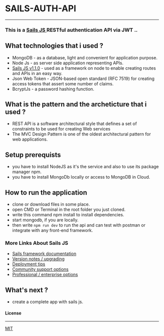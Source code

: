 # SAILS-AUTH-API
---
### This is a [ Sails JS ](https://sailsjs.com/images/hero_squid.png) RESTful authentication API via JWT .. 

## What technologies that i used ?
 - MongoDB - as a database, light and convenient for application purpose.
 - Node Js - as server side application representing APIs.
 - [Sails JS v1.1.0](https://sailsjs.com) - used as a framework on node to enable creating routes and APIs in an easy way.
 - Json Web Token - JSON-based open standard (RFC 7519) for creating access tokens that assert some number of claims.
 - BcryptJs - a password hashing function.
 
## What is the pattern and the archeticture that i used ?
 - REST API is a software architectural style that defines a set of constraints to be used for creating Web services
 - The MVC Design Pattern is one of the oldest architectural pattern for web applications.

## Setup prerequists
 - you have to install NodeJS as it's the service and also to use its package manager npm.
 - you have to install MongoDb locally or access to MongoDB in Cloud.
 
## How to run the application
 - clone or download files in some place.
 - open CMD or Terminal in the root folder you just cloned.
 - write this command npm install to install dependencies.
 - start mongodb, if you are locally.
 - then write ```npm run dev``` to run the api and can test with postman or integrate with any front-end framework.

### More Links About Sails JS 

+ [Sails framework documentation](https://sailsjs.com/get-started)
+ [Version notes / upgrading](https://sailsjs.com/documentation/upgrading)
+ [Deployment tips](https://sailsjs.com/documentation/concepts/deployment)
+ [Community support options](https://sailsjs.com/support)
+ [Professional / enterprise options](https://sailsjs.com/enterprise)

## What's next ?
 - create a complete app with sails js.

#### License
---
[MIT](https://choosealicense.com/licenses/mit/) 
